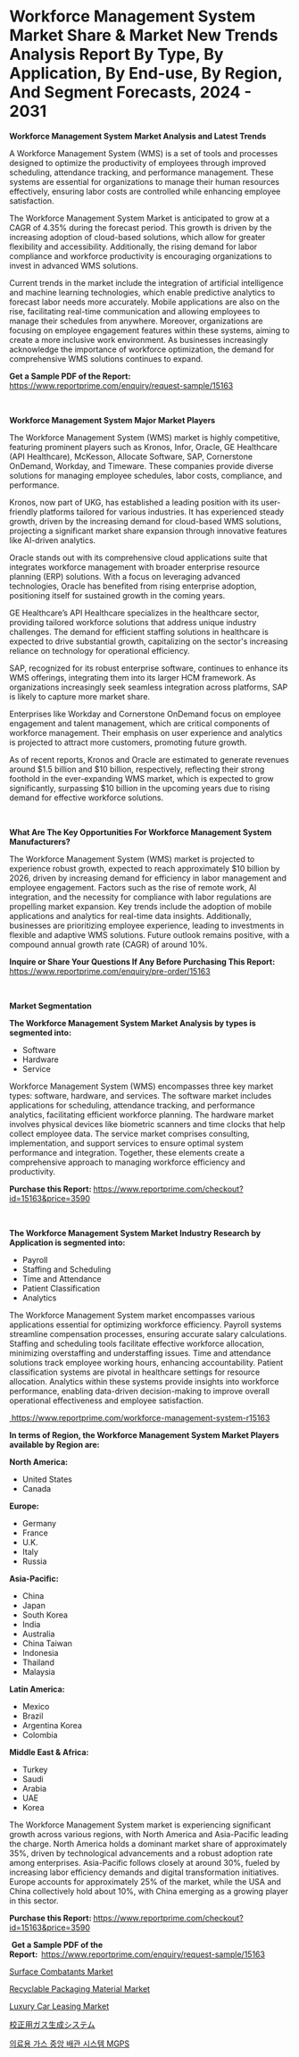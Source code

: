 <p><h1>Workforce Management System Market Share & Market New Trends Analysis Report By Type, By Application, By End-use, By Region, And Segment Forecasts, 2024 - 2031</h1></p><p><strong>Workforce Management System Market Analysis and Latest Trends</strong></p>
<p><p>A Workforce Management System (WMS) is a set of tools and processes designed to optimize the productivity of employees through improved scheduling, attendance tracking, and performance management. These systems are essential for organizations to manage their human resources effectively, ensuring labor costs are controlled while enhancing employee satisfaction.</p><p>The Workforce Management System Market is anticipated to grow at a CAGR of 4.35% during the forecast period. This growth is driven by the increasing adoption of cloud-based solutions, which allow for greater flexibility and accessibility. Additionally, the rising demand for labor compliance and workforce productivity is encouraging organizations to invest in advanced WMS solutions.</p><p>Current trends in the market include the integration of artificial intelligence and machine learning technologies, which enable predictive analytics to forecast labor needs more accurately. Mobile applications are also on the rise, facilitating real-time communication and allowing employees to manage their schedules from anywhere. Moreover, organizations are focusing on employee engagement features within these systems, aiming to create a more inclusive work environment. As businesses increasingly acknowledge the importance of workforce optimization, the demand for comprehensive WMS solutions continues to expand.</p></p>
<p><strong>Get a Sample PDF of the Report:&nbsp;</strong> <a href="https://www.reportprime.com/enquiry/request-sample/15163">https://www.reportprime.com/enquiry/request-sample/15163</a></p>
<p>&nbsp;</p>
<p><strong>Workforce Management System Major Market Players</strong></p>
<p><p>The Workforce Management System (WMS) market is highly competitive, featuring prominent players such as Kronos, Infor, Oracle, GE Healthcare (API Healthcare), McKesson, Allocate Software, SAP, Cornerstone OnDemand, Workday, and Timeware. These companies provide diverse solutions for managing employee schedules, labor costs, compliance, and performance.</p><p>Kronos, now part of UKG, has established a leading position with its user-friendly platforms tailored for various industries. It has experienced steady growth, driven by the increasing demand for cloud-based WMS solutions, projecting a significant market share expansion through innovative features like AI-driven analytics.</p><p>Oracle stands out with its comprehensive cloud applications suite that integrates workforce management with broader enterprise resource planning (ERP) solutions. With a focus on leveraging advanced technologies, Oracle has benefited from rising enterprise adoption, positioning itself for sustained growth in the coming years.</p><p>GE Healthcare’s API Healthcare specializes in the healthcare sector, providing tailored workforce solutions that address unique industry challenges. The demand for efficient staffing solutions in healthcare is expected to drive substantial growth, capitalizing on the sector's increasing reliance on technology for operational efficiency.</p><p>SAP, recognized for its robust enterprise software, continues to enhance its WMS offerings, integrating them into its larger HCM framework. As organizations increasingly seek seamless integration across platforms, SAP is likely to capture more market share.</p><p>Enterprises like Workday and Cornerstone OnDemand focus on employee engagement and talent management, which are critical components of workforce management. Their emphasis on user experience and analytics is projected to attract more customers, promoting future growth.</p><p>As of recent reports, Kronos and Oracle are estimated to generate revenues around $1.5 billion and $10 billion, respectively, reflecting their strong foothold in the ever-expanding WMS market, which is expected to grow significantly, surpassing $10 billion in the upcoming years due to rising demand for effective workforce solutions.</p></p>
<p>&nbsp;</p>
<p><strong>What Are The Key Opportunities For Workforce Management System Manufacturers?</strong></p>
<p><p>The Workforce Management System (WMS) market is projected to experience robust growth, expected to reach approximately $10 billion by 2026, driven by increasing demand for efficiency in labor management and employee engagement. Factors such as the rise of remote work, AI integration, and the necessity for compliance with labor regulations are propelling market expansion. Key trends include the adoption of mobile applications and analytics for real-time data insights. Additionally, businesses are prioritizing employee experience, leading to investments in flexible and adaptive WMS solutions. Future outlook remains positive, with a compound annual growth rate (CAGR) of around 10%.</p></p>
<p><strong>Inquire or Share Your Questions If Any Before Purchasing This Report:</strong> <a href="https://www.reportprime.com/enquiry/pre-order/15163">https://www.reportprime.com/enquiry/pre-order/15163</a></p>
<p>&nbsp;</p>
<p><strong>Market Segmentation</strong></p>
<p><strong>The Workforce Management System Market Analysis by types is segmented into:</strong></p>
<p><ul><li>Software</li><li>Hardware</li><li>Service</li></ul></p>
<p><p>Workforce Management System (WMS) encompasses three key market types: software, hardware, and services. The software market includes applications for scheduling, attendance tracking, and performance analytics, facilitating efficient workforce planning. The hardware market involves physical devices like biometric scanners and time clocks that help collect employee data. The service market comprises consulting, implementation, and support services to ensure optimal system performance and integration. Together, these elements create a comprehensive approach to managing workforce efficiency and productivity.</p></p>
<p><strong>Purchase this Report:&nbsp;</strong><a href="https://www.reportprime.com/checkout?id=15163&price=3590">https://www.reportprime.com/checkout?id=15163&price=3590</a></p>
<p>&nbsp;</p>
<p><strong>The Workforce Management System Market Industry Research by Application is segmented into:</strong></p>
<p><ul><li>Payroll</li><li>Staffing and Scheduling</li><li>Time and Attendance</li><li>Patient Classification</li><li>Analytics</li></ul></p>
<p><p>The Workforce Management System market encompasses various applications essential for optimizing workforce efficiency. Payroll systems streamline compensation processes, ensuring accurate salary calculations. Staffing and scheduling tools facilitate effective workforce allocation, minimizing overstaffing and understaffing issues. Time and attendance solutions track employee working hours, enhancing accountability. Patient classification systems are pivotal in healthcare settings for resource allocation. Analytics within these systems provide insights into workforce performance, enabling data-driven decision-making to improve overall operational effectiveness and employee satisfaction.</p></p>
<p><a href="https://www.reportprime.com/workforce-management-system-r15163">&nbsp;https://www.reportprime.com/workforce-management-system-r15163</a></p>
<p><strong>In terms of Region, the Workforce Management System Market Players available by Region are:</strong></p>
<p>
    <p> <strong> North America: </strong>
        <ul>
            <li>United States</li>
            <li>Canada</li>
        </ul>
        </p> 
    <p> <strong> Europe: </strong>
        <ul>
            <li>Germany</li>
            <li>France</li>
            <li>U.K.</li>
            <li>Italy</li>
            <li>Russia</li>
        </ul>
        </p> 
    <p> <strong> Asia-Pacific: </strong>
        <ul>
            <li>China</li>
            <li>Japan</li>
            <li>South Korea</li>
            <li>India</li>
            <li>Australia</li>
            <li>China Taiwan</li>
            <li>Indonesia</li>
            <li>Thailand</li>
            <li>Malaysia</li>
        </ul>
        </p> 
    <p> <strong> Latin America: </strong>
        <ul>
            <li>Mexico</li>
            <li>Brazil</li>
            <li>Argentina Korea</li>
            <li>Colombia</li>
        </ul>
        </p> 
    <p> <strong> Middle East & Africa: </strong>
        <ul>
            <li>Turkey</li>
            <li>Saudi</li>
            <li>Arabia</li>
            <li>UAE</li>
            <li>Korea</li>
        </ul>
    </p>
    </p>
<p><p>The Workforce Management System market is experiencing significant growth across various regions, with North America and Asia-Pacific leading the charge. North America holds a dominant market share of approximately 35%, driven by technological advancements and a robust adoption rate among enterprises. Asia-Pacific follows closely at around 30%, fueled by increasing labor efficiency demands and digital transformation initiatives. Europe accounts for approximately 25% of the market, while the USA and China collectively hold about 10%, with China emerging as a growing player in this sector.</p></p>
<p><strong>Purchase this Report: </strong><a href="https://www.reportprime.com/checkout?id=15163&price=3590">https://www.reportprime.com/checkout?id=15163&price=3590</a></p>
<p>&nbsp;<strong>Get a Sample PDF of the Report:&nbsp;&nbsp;</strong><a href="https://www.reportprime.com/enquiry/request-sample/15163">https://www.reportprime.com/enquiry/request-sample/15163</a></p>
<p><strong></strong></p>
<p><p><a href="https://issuu.com/reportprime-2/docs/surface-combatants-market-size-2030_747ecbc7791f2a">Surface Combatants Market</a></p><p><a href="https://medium.com/@rontayewer0/unveiling-market-trends-global-recyclable-packaging-material-market-growth-and-regional-insights-7e4c779c4f94">Recyclable Packaging Material Market</a></p><p><a href="https://github.com/sumonsky0m/Market-Research-Report-List-1/blob/main/luxury-car-leasing-market.md">Luxury Car Leasing Market</a></p><p><a href="https://medium.com/@maninajar/calibration-gas-generation-systems-f671921f92ed">校正用ガス生成システム</a></p><p><a href="https://medium.com/@joshuapierce88/medical-gas-central-piping-system-mgps-market-%EC%9D%98-%EA%B8%80%EB%A1%9C%EB%B2%8C-%EC%8B%9C%EC%9E%A5-%EA%B0%9C%EC%9A%94%EB%8A%94-%EC%A0%84-%EC%84%B8%EA%B3%84-%EB%B0%8F-%EC%A3%BC%EC%9A%94-%EC%8B%9C%EC%9E%A5%EC%9D%98-%EC%82%B0%EC%97%85%EC%97%90-%EC%98%81%ED%96%A5%EC%9D%84-%EB%AF%B8%EC%B9%98%EB%8A%94-%EC%A3%BC%EC%9A%94-%ED%8A%B8%EB%A0%8C%EB%93%9C%EC%97%90-%EB%8C%80%ED%95%9C-1680f3ae36f7">의료용 가스 중앙 배관 시스템 MGPS</a></p></p>